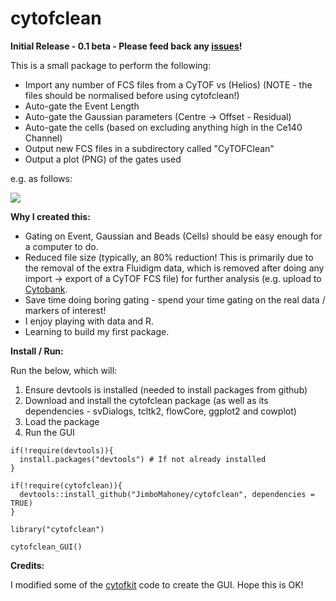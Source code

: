 # cytofclean

<b>Initial Release - 0.1 beta - Please feed back any [issues](https://github.com/JimboMahoney/cytofclean/issues)!</b>

This is a small package to perform the following:

- Import any number of FCS files from a CyTOF vs (Helios) (NOTE - the files should be normalised before using cytofclean!)
- Auto-gate the Event Length
- Auto-gate the Gaussian parameters (Centre -> Offset - Residual)
- Auto-gate the cells (based on excluding anything high in the Ce140 Channel)
- Output new FCS files in a subdirectory called "CyTOFClean"
- Output a plot (PNG) of the gates used

e.g. as follows:

<img src="https://raw.githubusercontent.com/JimboMahoney/cytofclean/master/plots_15_28_57.png"
  align="center" />
  
<b>Why I created this:</b>

- Gating on Event, Gaussian and Beads (Cells) should be easy enough for a computer to do.
- Reduced file size (typically, an 80% reduction! This is primarily due to the removal of the extra Fluidigm data, which is removed after doing any import -> export of a CyTOF FCS file) for further analysis (e.g. upload to [Cytobank](https://cytobank.org/).
- Save time doing boring gating - spend your time gating on the real data / markers of interest!
- I enjoy playing with data and R.
- Learning to build my first package.

<b>Install / Run:</b>

Run the below, which will:

1) Ensure devtools is installed (needed to install packages from github)
2) Download and install the cytofclean package (as well as its dependencies - svDialogs, tcltk2, flowCore, ggplot2 and cowplot)
3) Load the package
4) Run the GUI

```
if(!require(devtools)){
  install.packages("devtools") # If not already installed
}

if(!require(cytofclean)){
  devtools::install_github("JimboMahoney/cytofclean", dependencies = TRUE)
}

library("cytofclean")

cytofclean_GUI()
```

<b>Credits:</b>

I modified some of the [cytofkit](https://github.com/JinmiaoChenLab/cytofkit) code to create the GUI. Hope this is OK!

